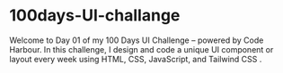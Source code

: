 # 100days-UI-challange
Welcome to Day 01 of my 100 Days UI Challenge – powered by Code Harbour. In this challenge, I design and code a unique UI component or layout every week using HTML, CSS, JavaScript, and Tailwind CSS .
